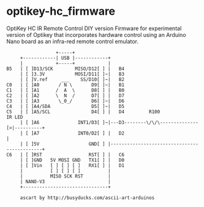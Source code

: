 # optikey-hc_firmware
OptiKey HC IR Remote Control DIY version
Firmware for experimental version of Optikey that incorporates hardware control
using an Arduino Nano board as an infra-red remote control emulator.

                      +-----+
         +------------| USB |------------+
         |            +-----+            |
    B5   | [ ]D13/SCK        MISO/D12[ ] |   B4
         | [ ]3.3V           MOSI/D11[ ]~|   B3
         | [ ]V.ref     ___    SS/D10[ ]~|   B2
    C0   | [ ]A0       / N \       D9[ ]~|   B1
    C1   | [ ]A1      /  A  \      D8[ ] |   B0
    C2   | [ ]A2      \  N  /      D7[ ] |   D7
    C3   | [ ]A3       \_0_/       D6[ ]~|   D6
    C4   | [ ]A4/SDA               D5[ ]~|   D5
    C5   | [ ]A5/SCL               D4[ ] |   D4         R100                  IR LED
         | [ ]A6              INT1/D3[ ]~|---D3--------\/\/\--------------[>|----------+ 
         | [ ]A7              INT0/D2[ ] |   D2                                        | 
         | [ ]5V                  GND[ ] |---------------------------------------------+
    C6   | [ ]RST                 RST[ ] |   C6                              
         | [ ]GND   5V MOSI GND   TX1[ ] |   D0
         | [ ]Vin   [ ] [ ] [ ]   RX1[ ] |   D1
         |          [ ] [ ] [ ]          |
         |          MISO SCK RST         |
         | NANO-V3                       |
         +-------------------------------+
         
         ascart by http://busyducks.com/ascii-art-arduinos
